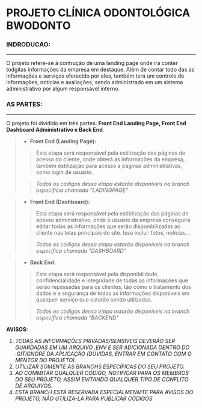 #   PROJETO CLÍNICA ODONTOLÓGICA BWODONTO

### INDRODUCAO:
------------------

O projeto refere-se à contrução de uma landing page onde irá conter todgitas informações da empresa em destaque.
Além de contar todo das as informações e serviços oferecido por eles, também terá um controle de informações, notícias e avaliações, sendo administrado em um sistema administrativo por algum responsável interno.

### AS PARTES:
------------------

O projeto foi dividido em três partes: __Front End Landing Page, Front End Dashboard Administrativo e Back End__.

> - __Front End (Landing Page):__
>
>>  Esta etapa será responsável pela estilização das páginas de acesso do cliente, onde obterá as informações da empresa, também estilização para acesso a páginas administrativas, como login de usuário.
>
>>_Todos os códigos dessa etapa estarão disponíveis na branch específicia chamada "LADINGPAGE"_

> - __Front End (Dashboard):__
>
>>  Esta etapa será responsável pela estiblização das páginas de acesso administrativo, onde o usuário da empresa conseguirá editar todas as informações que serão disponibilizadas ao cliente nas telas principais do site. Isso incluí: fotos, notícias...
>
>>_Todos os códigos dessa etapa estarão disponíveis na branch específica chamada "DASHBOARD"_

> - __Back End:__
>
>>  Esta etapa será responsável pela disponibilidade, confidencialidade e integridade de todas as informações que serão repassadas para os clientes, tão como o tratamento dos dados e a segurança de todas as informações disponíveis em qualquer serviço que estarão sendo utilizadas.
>
>>_Todos os códigos dessa etapa estarão disponíveis na branch específica chamada "BACKEND"_

**AVISOS:**

1. *TODAS AS INFORMAÇÕES PRIVADAS/SENSÍVEIS DEVERÃO SER GUARDADAS EM UM ARQUIVO .ENV E SER ADICIONADA DENTRO DO .GITIGNORE DA APLICAÇÃO (DÚVIDAS, ENTRAR EM CONTATO COM O MENTOR DO PROJETO).*
2. *UTILIZAR SOMENTE AS BRANCHS ESPECÍFICAS DO SEU PROJETO.*
3. *AO COMMITAR QUALQUER CÓDIGO, NOTIFICAR PARA OS MEMBROS DO SEU PROJETO, ASSIM EVITANDO QUALQUER TIPO DE CONFLITO DE ARQUIVOS.*
4. *ESTA BRANCH ESTÁ RESERVADA ESPECIALMENMTE PARA AVISOS DO PROJETO, NÃO UTILIZA-LA PARA PUBLICAR CÓDIGOS*